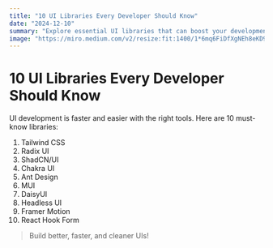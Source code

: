 ```yaml
---
title: "10 UI Libraries Every Developer Should Know"
date: "2024-12-10"
summary: "Explore essential UI libraries that can boost your development workflow."
image: "https://miro.medium.com/v2/resize:fit:1400/1*6mq6FiDfXgNEh8eKD9e1hA.png"
---
```


# 10 UI Libraries Every Developer Should Know

UI development is faster and easier with the right tools. Here are 10 must-know libraries:

1. Tailwind CSS  
2. Radix UI  
3. ShadCN/UI  
4. Chakra UI  
5. Ant Design  
6. MUI  
7. DaisyUI  
8. Headless UI  
9. Framer Motion  
10. React Hook Form  

> Build better, faster, and cleaner UIs!
